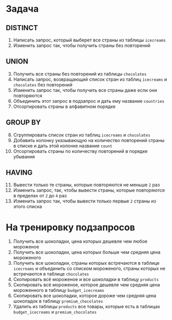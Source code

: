 # Задача

## DISTINCT

1. Написать запрос, который выберет все страны из таблицы `icecreams`
2. Изменить запрос так, чтобы получить страны без повторений

## UNION

3. Получить все страны без повторений из таблицы `chocolates`
4. Написать запрос, возвращающий список стран из таблиц `icecreams` и `chocolates` без повторений
5. Изменить запрос так, чтобы получить все страны даже если они повторяются
6. Объединить этот запрос в подзапрос и дать ему название `countries`
7. Отсортировать страны в алфавитном порядке

## GROUP BY

8. Сгруппировать список стран из таблиц `icecreams` и `chocolates`
9. Добавить колонку указывающую на количество повторений страны в списке и дать этой колонке название `count`
10. Отсортировать страны по количеству повторений в порядке убывания

## HAVING

11. Вывести только те страны, которые повторяются не меньше `2` раз
12. Изменить запрос, так, чтобы вывести страны, которые повторяются в пределах от `2` до `4` раз
13. Изменить запрос так, чтобы вывести только первые `2` страны из этого списка

# На тренировку подзапросов

1. Получить все шоколадки, цена которых дешевле чем любое мороженое
2. Получить все шоколадки, цена которых больше чем средняя цена мороженого
3. Получить все шоколадки, страны которых встречаются в таблице `icecreams` и объединить со списком мороженого, страны которых не встречаются в таблице `chocolates`
4. Скопировать всё мороженое и все шоколадки в таблицу `products`
5. Скопировать всё мороженое, которое дешевле чем средняя цена мороженного в таблицу `budget_icecreams`
6. Скопировать все шоколадки, которое дороже чем средняя цена шоколадок в таблицу `premium_chocolates`
7. Удалить из таблицы `products` все товары, которые есть в таблицах `budget_icecreams` и `premium_chocolates`
